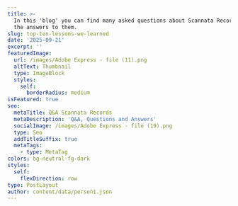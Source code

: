 ```yaml
---
title: >-
  In this 'blog' you can find many asked questions about Scannata Records and
  the answers to them.
slug: top-ten-lessons-we-learned
date: '2025-09-21'
excerpt: ''
featuredImage:
  url: /images/Adobe Express - file (11).png
  altText: Thumbnail
  type: ImageBlock
  styles:
    self:
      borderRadius: medium
isFeatured: true
seo:
  metaTitle: Q&A Scannata Records
  metaDescription: 'Q&A, Questions and Answers'
  socialImage: /images/Adobe Express - file (19).png
  type: Seo
  addTitleSuffix: true
  metaTags:
    - type: MetaTag
colors: bg-neutral-fg-dark
styles:
  self:
    flexDirection: row
type: PostLayout
author: content/data/person1.json
---
```

